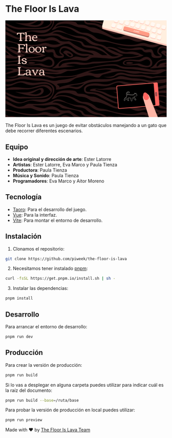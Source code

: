 # The Floor Is Lava

![Intro](public/images/intro.png)

The Floor Is Lava es un juego de evitar obstáculos manejando a un gato que debe recorrer diferentes escenarios.

## Equipo

- **Idea original y dirección de arte**: Ester Latorre
- **Artistas**: Ester Latorre, Eva Marco y Paula Tienza
- **Productora**: Paula Tienza
- **Música y Sonido**: Paula Tienza
- **Programadores**: Eva Marco y Aitor Moreno

## Tecnología

- [Taoro](https://github.com/AzazelN28/taoro): Para el desarrollo del juego.
- [Vue](https://vuejs.org): Para la interfaz.
- [Vite](https://vitejs.dev/): Para montar el entorno de desarrollo.

## Instalación

1. Clonamos el repositorio:

```sh
git clone https://github.com/piweek/the-floor-is-lava
```

2. Necesitamos tener instalado [pnpm](https://pnpm.io):

```sh
curl -fsSL https://get.pnpm.io/install.sh | sh -
```

3. Instalar las dependencias:

```sh
pnpm install
```

## Desarrollo

Para arrancar el entorno de desarrollo:

```sh
pnpm run dev
```

## Producción

Para crear la versión de producción:

```sh
pnpm run build
```

Si lo vas a desplegar en alguna carpeta puedes utilizar para indicar cuál es la raíz del documento:

```sh
pnpm run build --base=/ruta/base
```

Para probar la versión de producción en local puedes utilizar:

```sh
pnpm run preview
```

Made with :heart: by [The Floor Is Lava Team](#equipo)
